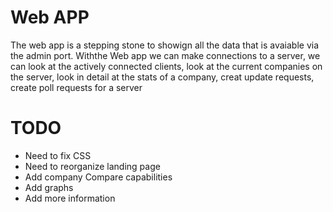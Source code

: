 # Web APP

The web app is a stepping stone to showign all the data that is avaiable via the admin port. Withthe Web app we can make connections to a server, we can look at the actively connected clients, look at the current companies on the server, look in detail at the stats of a company, creat update requests, create poll requests for a server

# TODO
- Need to fix CSS
- Need to reorganize landing page
- Add company Compare capabilities
- Add graphs
- Add more information